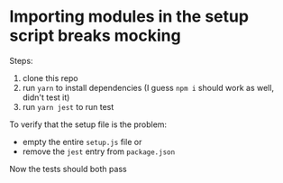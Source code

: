# Importing modules in the setup script breaks mocking

Steps:
1. clone this repo
2. run `yarn` to install dependencies (I guess `npm i` should work as well, didn't test it)
3. run `yarn jest` to run test

To verify that the setup file is the problem:
- empty the entire `setup.js` file
or
- remove the `jest` entry from `package.json`

Now the tests should both pass
